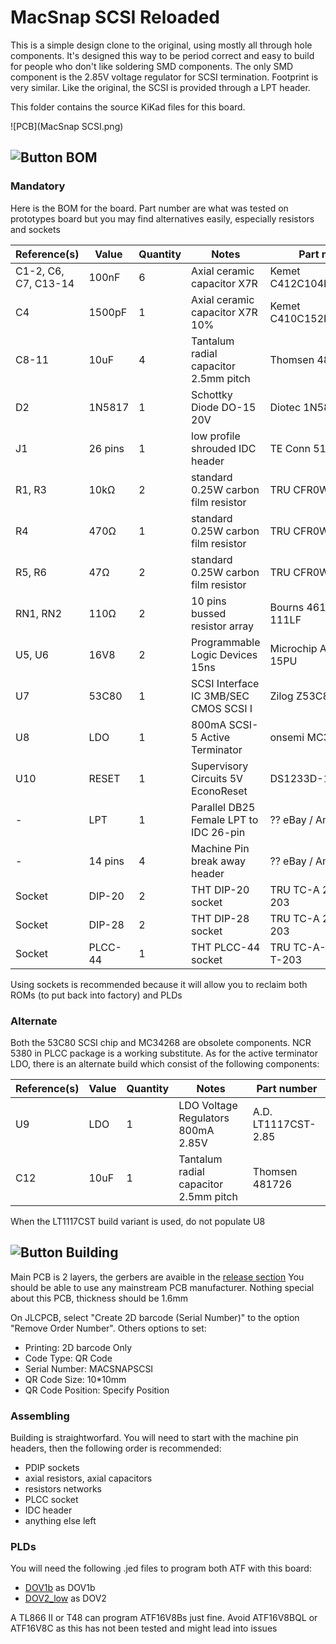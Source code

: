 # MacSnap SCSI Reloaded

This is a simple design clone to the original, using mostly all through hole components. It's designed this way to be period correct and easy to build for people who don't like soldering SMD components. The only SMD component is the 2.85V voltage regulator for SCSI termination.
Footprint is very similar. Like the original, the SCSI is provided through a LPT header.

This folder contains the source KiKad files for this board.

![PCB](MacSnap SCSI.png)

## ![Button BOM]
### Mandatory

Here is the BOM for the board. Part number are what was tested on prototypes board but you may find alternatives easily, especially resistors and sockets

| Reference(s)          | Value      | Quantity | Notes                                  | Part number              |
|-----------------------|------------|----------|----------------------------------------|--------------------------|
| C1-2, C6, C7, C13-14  | 100nF      | 6        | Axial ceramic capacitor X7R            | Kemet C412C104K5R5TA7200 |
| C4                    | 1500pF     | 1        | Axial ceramic capacitor X7R 10%        | Kemet C410C152K1R5TA     |
| C8-11                 | 10uF       | 4        | Tantalum radial capacitor 2.5mm pitch  | Thomsen 481726           |
| D2                    | 1N5817     | 1        | Schottky Diode DO-15 20V               | Diotec 1N5817            |
| J1                    | 26 pins    | 1        | low profile shrouded IDC header        | TE Conn 5103309-6        |
| R1, R3                | 10kΩ       | 2        | standard 0.25W carbon film resistor    | TRU CFR0W4J0103          |
| R4                    | 470Ω       | 1        | standard 0.25W carbon film resistor    | TRU CFR0W4J0471          |
| R5, R6                | 47Ω        | 2        | standard 0.25W carbon film resistor    | TRU CFR0W4J0470          |
| RN1, RN2              | 110Ω       | 2        | 10 pins bussed resistor array          | Bourns 4610X-101-111LF   |
| U5, U6                | 16V8       | 2        | Programmable Logic Devices 15ns        | Microchip ATF16V8B-15PU  |
| U7                    | 53C80      | 1        | SCSI Interface IC 3MB/SEC CMOS SCSI I  | Zilog Z53C8003VSG        |
| U8                    | LDO        | 1        | 800mA SCSI-5 Active Terminator         | onsemi MC34268DR2G       |
| U10                   | RESET      | 1        | Supervisory Circuits 5V EconoReset     | DS1233D-15+              |
| -                     | LPT        | 1        | Parallel DB25 Female LPT to IDC 26-pin | ?? eBay / Amazon         |
| -                     | 14 pins    | 4        | Machine Pin break away header          | ?? eBay / Amazon         |
| Socket                | DIP-20     | 2        | THT DIP-20 socket                      | TRU TC-A 20-LC-TT-203    |
| Socket                | DIP-28     | 2        | THT DIP-28 socket                      | TRU TC-A 28-LC-TT-203    |
| Socket                | PLCC-44    | 1        | THT PLCC-44 socket                     | TRU TC-A-CCS 044-Z-T-203 |

Using sockets is recommended because it will allow you to reclaim both ROMs (to put back into factory) and PLDs

### Alternate

Both the 53C80 SCSI chip and MC34268 are obsolete components. NCR 5380 in PLCC package is a working substitute. As for the active terminator LDO, there is an alternate build which consist of the following components:

| Reference(s)          | Value      | Quantity | Notes                                  | Part number              |
|-----------------------|------------|----------|----------------------------------------|--------------------------|
| U9                    | LDO        | 1        | LDO Voltage Regulators 800mA 2.85V     | A.D. LT1117CST-2.85      |
| C12                   | 10uF       | 1        | Tantalum radial capacitor 2.5mm pitch  | Thomsen 481726           |

When the LT1117CST build variant is used, do not populate U8

## ![Button Building]

Main PCB is 2 layers, the gerbers are avaible in the [release section](https://github.com/demik/MacSnap-SCSI/releases/download/v2.1/MacSnap_SCSI_Reloaded_2.1.zip)
You should be able to use any mainstream PCB manufacturer. Nothing special about this PCB, thickness should be 1.6mm

On JLCPCB, select "Create 2D barcode (Serial Number)" to the option "Remove Order Number". Others options to set:
- Printing: 2D barcode Only
- Code Type: QR Code
- Serial Number: MACSNAPSCSI
- QR Code Size: 10*10mm
- QR Code Position: Specify Position

### Assembling

Building is straightworfard. You will need to start with the machine pin headers, then the following order is recommended:
- PDIP sockets
- axial resistors, axial capacitors
- resistors networks
- PLCC socket
- IDC header
- anything else left

### PLDs

You will need the following .jed files to program both ATF with this board:
- [DOV1b](../../PLD/DOV1B.jed) as DOV1b
- [DOV2_low](../../PLD/DOV2_low.jed) as DOV2

A TL866 II or T48 can program ATF16V8Bs just fine. Avoid ATF16V8BQL or ATF16V8C as this has not been tested and might lead into issues

<!-------------------------------[ Buttons ]----------------------------------->

[Button BOM]: https://img.shields.io/badge/BOM-FFDD21?style=for-the-badge&logoColor=white&logo=BookStack
[Button Building]: https://img.shields.io/badge/BOM-FFDD21?style=for-the-badge&logoColor=white&logo=opensourcehardware
